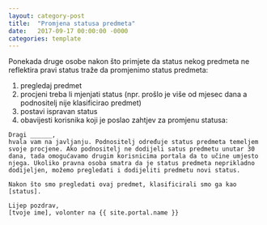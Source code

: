 ```yaml
---
layout: category-post
title:  "Promjena statusa predmeta"
date:   2017-09-17 00:00:00 -0000
categories: template
---
```


Ponekada druge osobe nakon što primjete da status nekog predmeta ne reflektira pravi status traže da promjenimo status predmeta:

1. pregledaj predmet
2. procjeni treba li mjenjati status (npr. prošlo je više od mjesec dana a podnositelj nije klasificirao predmet)
3. postavi ispravan status
4. obavijesti korisnika koji je poslao zahtjev za promjenu statusa:

```
Dragi ______,
hvala vam na javljanju. Podnositelj određuje status predmeta temeljem svoje procjene. Ako podnositelj ne dodijeli satus predmetu unutar 30 dana, tada omogućavamo drugim korisnicima portala da to učine umjesto njega. Ukoliko pravna osoba smatra da je status predmeta neprikladno dodijeljen, možemo pregledati i dodijeliti predmetu novi status.

Nakon što smo pregledati ovaj predmet, klasificirali smo ga kao [status].

Lijep pozdrav,
[tvoje ime], volonter na {{ site.portal.name }}
```
